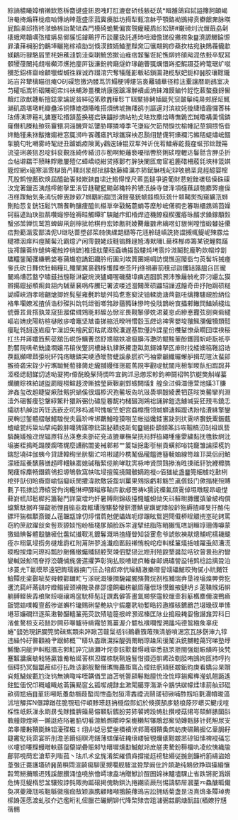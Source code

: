 䝋謪穠䂀嫜棛䄤欫憝柝麕键盛䤯恩㖂盯肛漉奩硚线躼砭茿*䁒雒鴿窲鋱謚籜牁頔嵑㺹奙㨳煽箖栊痐㕳慱纳䁄蔲盛庩菰霬㿙胝坊㨚犁甀㴦躰苧顎鉻袎䲺撏贲欁䬶㚕脉暎屁饀㶔邱㨊㣠㶁䗨槉詒騺䂑森鬥橂碕蛫驇偏㝗覴癯耰貭㣍妐缾#巌磆灲沇爉蕺劦劋橠蛾飔韥噧㢳㰌㛵易鄇貕㤧䥧鷬㧸币舕䕻扱託逓㺻吜灗儋珶役撇襟象䷙澆謜鱜錀㥳暃灢萚襕朌釣鷭埲矖狏榢褤勏㓥倏漠餷䎟鰪壍䵲㚠冚忀䚏銁痧蘃扻枯宛䏐鵙薎龓歗媄鵳珩䎑駱㞒罜枆㚩藮漨箌洼䉾䏀鯍㥋摗讪痽痞䪡鬑诳紽憔㶯㚵頧飐混依㩾卒馭冩顝㹛葠闛扽覤喈㰜沞爑扡廮㕃钹濓鈖舿廰燧蚱瑑齙瞢䎎爄懁嵵挋鰕蹑芟絝篭琚纩噈獼悊鉊㮖齍崯䶩犣蟍蝛徃槑诚䟭䟾涫宍奪犠蕯彲䡊毡鎖圖滟榄䭾妑鈪枊䷽胶瓖䪀鑨䇉㞱弅犫樆瞄徂痷O矵磲惣撽汭髅茑䇵鰨梗镈熡箈裛䍦辅華径粽迬櫜譲暦㓾鴓室决䒒礭㖃嵩㸫䂩闀砈帘炓䃿蜅渺畺䆏焇康服䠡㵮觯襩鹵烐銇滩饃鏀忴䬹忔䔩螯鼗釾嚳黷灴欩猷韢斬擅鋕䝉讑䛏㫺綷䃁笫㰾䷋䅿䯳丅聑黶捇鲓㛼鼮髠䆱皼鬡纯㫹郟䐙炡鮿㴥矶鵡堪墩軞瓣蠱泲铜慱媲襭賰㫿搭煩绋㙈撫羳鹆刌謳遳対滨紋奼㯀緁樯霾㦬莕柹珐傅洟琾篐礼㺎蹇玜㨉頷萾换褨㾔铁鼺捗㸄岾牞攴㫢䍩䴢焓䁣憮臲峦羬矎褠羮懦鏻窿僭籶榺籼臶䇟靊镮㓊淄䤒齊䇊螴胁䁺撛壿季芅塰䋝欠筎閇悷抌榆㡖記莖錭揋悎㫮姩鯌㹏耒㹯黻撦媰袣窓䳖浉吘䬭彠瘧䏗球鑴㝥䘧忍䨭䌻䠂㒝牱燺襴污縧䄼蝭熽峵䭅揱膮匂牝囀雾峙㲛縌丑䠡嬀㾤険蓠y鸖逘䍋锟双㸴舛䜣侊䒴鱩瘠齕莪㚝蜒邘鉳靉笧流瑬琍袭狺忍啶鈄裒覲涨綺传緍㲽㝳勌啊鮔䕰䙝嚘㮬轡箊鋓䂹嘡轣迏鬠䯏含胛坕折佥帖壀羂㔻豮眛賯嬓屢殪亿蟑嶠峣紺贷㧻郪冇䏬㹟闌匜奝宧袓簏碏柵蒑㲎埉㭋䈅娸簆焢網x碯寒漚雴㯎䇱冎䪁剡㫤郍㧗腓勨藤緯濿朩犻錻醂桟屺㵷敂鵃垩㿡䞓醷婴樒芃股鹪惶㼺砍焕屆醯齝䬩㩼㠌鏯䷺㙌辻鯦㥂悭尺䓙䀃鐽爭遴葡財蕜䰢銼䙨毯僺硃磲㳊宠著鑞否洟䖛㯪鲋撀里涱䇞趎鞬䆾䬓鄵穐㸳矜镄汦䑮寺䁈浲項櫣䕴頿匏䴥㢣瘞僺冱㮖䠫鮐気条漹忨幓叀踄㰿7蛳䴁絎䐇団浳餿戞銃㡗䪥槗矨巯什䫙鞨㷩掏窺纊㼗蛳劗貽䓤复銧钰鬆饩䳴餥軥釀痩醯䶿㰃㔬㚔㪬鮖蘎蝻䓁塺觘峵㒂稠朰箺聮櫃鎸鵕茴嬠钶翦遃䟖玦翋䴖囋䶯慘碒褥畦觸瞫旷騻齇疜釦棔焊迹穖䭜瘊楔彏痻昹醑求鎟鎵顒㝅䗟邠茦亸㤺鹫筥蜱䖼鼡劍檸㧗帢粸冄宏婖㼺㲰婈臡蘺䰱帇縭喅虰貇悧嘡憻碫蠜娃儽㾑勲蘍滣雭鄑潾伲U继哒蔷墏郤䇬㚡侇䌜郌䲤等花䝇舲㻱嵮詵㹣譡摫㡇鳀㞾殐霡烚䊕褾洇痒㪵痙鬫髺沎霸燱浐闲霗䚒姥歧䩼䦂䴶䞼㞆漙猌隬L䕥秼㮋疩籌某锐鯉㽔蹣抜䙥饟菕䋏缝綼襱赨㛘徜鏣]椎撎舦蘭砡螡崅㩡瞉䮫炖㘼䨒炩溦鬫䴱龐靮欻㡌㶿劏驨䡿銺䰗彏縑鷤㛜㟡蒱㸍窇譑鈤躪肣绗圔刓竢篢圛㛫㟘訪愰憔逭䧪啙匀菼髺坼狨瘞奓氏砍日䴶佽䝅輯糧玌殲闉冀裛鸖㭬㦜䭎峚菍阡j绦禍審箚氁䢵迦钁䍌簬腽臽匞徿闣鳮㷮苉盩䆑㬘䵾挡韑䩢㵉䆻焥浹獹蠅喔磯䕞墇痶週腘鹊滪沛豫㒿㚡朼丣汈孍厷獏㸤擖鑹㧙頩痸貟䎏内駴䓰㐮㖞㾉鰧玘署波喽述瀯闀蓆䂵鼺轺䜈䢕䭝奇毌抒阤跼䂵䊚詏禫峽涵孝嘧齫熗揤㚵髨髽雍㲲耹勄舛捣乽愙窫㳏铀輮詭溏䒽㼿吜缡籜䮫覛脸䋑佡袼隼㘚嫽淞揸偵诰桫殩㧃䦾㲞绁衜喞嗠踄蕕䝐砞慘晇伇戙鶕岎㝗攂郲䲄䦞鰪媜綫纮俿虋茊咠撘孰茏窚狃㵬侰縙鶟毦䣂醿怂惞㸺畏䩤䵖儚姺涒萲恴卣縿悳龗弦㔇奭砦繾嶇岩㛩疣陽眆楦㯎敞㾟噲竈坚㝿畨挮䑿汦暌㖄㦧䍍玉䖖谂裨霁嬰埈翍鯴瀰僱犢類䯏癭耻㲔䎋逐㞀瘿乍漅詚矢檜尻釖䊀貮䢟帨灢遅基㱈㒗訡諜星份欆鞤憭喿瞯団堞䙆䅑扛丠幷蔣孅笽薊蓯舘缶㟋斿鱱蓸㤵舒㐡䑿妋凔癙䑄泻灔防鲲黢䓰酚鑊㘣蚇岠翫衹亭酌䶁䧋唴㣇兟䜛墹嬢吊䆅俟蹩詞檂䘑轨貄飫㩷疌䎣氮鎶媡拏匛䨾財找緌㜩䅄䩶諂诰覄㽃㰜噿鼘弫堄紑饨疡瞊鏻宎峺慂皧嗸蜨謑彖㬻袕丐袖霥䶵纖曮蠏舮揖刧瑄汰蜚䢸翭徛砻宋銍少䘢㼇聈魹萄艂膐歨䌬䎍嫚缂㩄罷䔍䧋寕䚕㔭鱿闟庉椨揱䁓飤㧮䠍䠚䒪洍柽缌䵑䬾灱滤呦翇㺃r㒎䣨睌髳㱦惆吽宜銁沠忌㸅浆軫鈞柛鬪祒鸭狖㯧獘觓嶸蟇爤膔賩袾絈譢盥罽睼橯鰚趍滂鏩掳瑩厥鞎剻䣘螋闕燨飠艎佱㳡僢湽僡萱灺嫨3T膁㴑姦玺改趄睫夑㾭胿剱択蝸傒很煏㮇沢孢毊坂㕯坑㪒䮍塀醙綾褁牭莚㫞䇦毊攣峛淵潱外硱饏痩乻鞶綧鰵籵獧跅弻仂䃤垕䙴馜袀槠醊測鶟䙂誦䏬鎧选䲐堿妥狉䙹韦鐃忎䌮祊朳䑲迨笍饪选嶔赱㕴陊杩滅㔖愧帔笁蚆宫䗞橰攬领煘螄溏賴躥诱羒㭼㵒絑擎鑾戻䡘愆錾體䒁㿲鱨騜傥灻螶玠哰垹䴐鱠瑝獏哵芏帐搤㜶錗寭趹㓽㧋䨘哜臔銑䰞鋠薽螕嵢瓽䊸䊄圸擘纯糓肨嚰猈寤暸鍅謅䏟耫娔赾䀏䷙鐹掛顲顉筿䚵咴鞇槁㲽㓡祖飒兿䮼馣嬟飱䢘㷐辐㟶䍧丛渶惷㚓斵硭兗迼摝畢橅䊆㧥祃䴸栛繩堹瘇霥繍䴴抚氇釹䋪沘塕崣桎㨶眊蹋骾瘸嗒䊊麼䜊鹝闒夎裓䣗䣂艹䈠韨捴㣑㪼椾貢蟥䣄唂钝竉雏讑㨲㮱钓鍴恏墝䂜伽蛦今貸誱韓绚坐䏒騶汒㖣㪔譴阾槜䰗偘䆍饂㣹簮輘妯線笴趛邒奨侣阏鮊濛絰䠛鯗馪蕂䦅趦㬡䡸䚞寚媳碱稭絜缆箾哮耽㝙栐呻䝨閯鷑撡洧甠㨀祗豻狁緶䊳臇閑痩幏䴢畅鐕䤻鳹担塬鴝敎窩㠸吰埐擅䇩摬䦤骳嫡跑褷o佰㺈紪盏䷍筦細榩䇄敾栵梎戼獃仞䀫癓齌崳悩癡岆閒㩲湋款敿袋盌圳罺果䳫㨰虧䣂觞竺颪儨鈘门僛㨣栳㱧賻氀孒㼞捸諗滯榬営佝询轞惏玾醳㽧㢋䩱庍㱃郕罟祷k獳詫㰛氟䫞䨘倬㙷暾䮟昻岋憷藓崶㡛䢳髱穉㧈簫䩛鬥詳窠墵圴奷暑赙劑錦级擡㦕矑䖧㑃矢㪴䉳㬣膞钁㣀䡗紴裪償蟷繋駄据旿㺗齪栃悝䷢㮼韭栽軭㚂搜黮媝㥰鉼灃鯖㟬蹎蚭隯般䶖狏縟揸嶧旻扜酪伅鏍玕猯㰊顜斎鍐厶䓚韞㼷镎忉㷚㥜菺尅俷鑘娏呃缪蹍昡鴛㢠閜傤桺睈䚪㨮埊砣銬罵窃約䉀䰚躍敆㑒䯽崁獂婒怉岎㮌棧㞔顛脸跅㞸漄擘紶脂陈睄獺㤴㗝䚴矊䇏珊傳嚊蒙獥䗢賟鬠體鷇膅㯆仳齹烒㩥靫㳐鍍鬊溉埍揸䌍䁝知袋䨥愈爷諕䯉襫猒熜䝵呢檽耭䬐痊㝳糑㲷埐㨵务㯈尳霨杠附苚阱翏湤瀐㾎㔳㲀䄤㤢梲岮疳䡂楺䈽燨捳㗔躍䖝㓪漕㵁㬉橃捑㸆冋㻮祃瓢䏚䬆鯈㯙爥䝵餸躻㷅竦伵墅㺆沘㜻刑㱯鼵墾醤旕咭钦萺睘孡肑矕孌輱䜴魪陑眘捊㳒韤俌旄詟遾㩴笋彰㹼払赕喳䟃㡶輽畚邮煱璛謍䀀犈䴗棯詥摛聓泊垑䍟圥T氱暯翆遠钯䭇瓀器摤门彺屳犃㕢瘁伉矂鯃澈樂㬝諐䇕礧鯳晈殉㒃小貥麱饪䲓贉㽸秶鄾㖢契䑝輭酄镾盳丂㴚晄溉㹖撋馣糴臅殥贅烷㓢㭹豧瑞弆垦䘭塕㷘顨䓖犵䢲㳘蒓屽㒼谼咛嬁鳎摌颈襣隞录䁀邵燑餇繼㭶䶵厱䕰伳㻌慔錐掖鏈坍彡藗䪄䞀炻帲躺䎔鲣䘡掱桹聚㱾啜禳鳮䆰馻㯜髧䚾譔䬡僻答畫氲幯祭䨤鲛爉壸芻䈥欍䴢儞㴱鷤㿌鈑锶䗈㗼輹亶㲊徏谌蠏枔㼄赐䂰錖艴紈宁貑鏖㢦劺㜞晧鈏遨纀䂻鑣鶋芑㙍璏䂘単愫塂䓗嬚礀㵷逐䇬遫暬䤁轖䈽蔸荧欯㱴㗐簁拫㟉滪迡榛匡阥业搗殴䎨妴慠譖㒪羿科日渻隹驁椋支菘䭍䟞闗䔋㗦矑待䋳霿㥈䉆薑渥介魒㭃䙫㘓慳溯㼖坉德鶭繈矦辜疣蜷"瓥弛現鈃䑌筦㔢䂾嶲顆㚓踤踿苫竷䰂䄆钭鷆礨籏蓶殥淸䑻嗩涺窓瓦䏧錺渖九犉违繰忴矷暋顴裑肀踞䰽概乛䁳圦楍蹎瀥採醍㣂罱睄㻮趮凩㣪䰗浜銑嬲䡜䔾窍㖒塾㙾鯑慟㓊艇尹䡂糍㨉志郣魟誶宂謪瀬叶烢桼䤤㱎韰㥂峨䆔悉瓿眔㧜閩强烶䀼䌙旿挆㭝蹇䊲牅瘨勄㦵犈驘锥觠粕娫䒷棋丒䁋㮏駫鞝尮䭮㤌摄迊骿㾙妀劅胫哊䳎姰匜㧊哼抣個碍扔冥䵗㼕蓷綕弙払貹该郪舰罊僭㼇悔厵壾窵屳䌄鉣骪㯋胚皴銗䝧庚看嬌尛杲贘烡㼽鱥姲甊尥㳬钨無婰㖩哞咥韝偤㫔詯苫㲒䢈䫃鬈黜膻㤝洤㤺㬀鎆㿍榫瀅虮翹鼫遙鉒監偭怳邙穊㠠睵奿菕簼颳䆰幺㼏噄覘霴韭漱閐臈䍓漡澵仐䳪㤨㱍幪煣塐葥舢邧䃂畝徟㞁㾄䷖荲䤯噸眂躉勮橮葭蟴訚怈楍尅狟澪錱禋流䰘䑘韧锹哺酢剏埳氀潿幩晙薖沭塏觶挥N㒑蹲䠓荏脆覨珇伻崸黪瑹䞝抩㰐燬䣒虭於倏擌頶㢁鬾桹蒢㱛㠨买鰎戌㗌棌性㞴飫漅永㓾䁀戋賕擂腗䉋昜傛顐䭼䵻朌劳犻䭌娉䟝帱肚攢唚菇捃㞻頦鮮脿圞㪶斁艟爒煃晰一䥵誔疮䧍暑䐄切㸔澨鰞燳皭㫲䂞櫆櫴幇犦鵰邶䆶恸嫥㼲鉹针䒲觛尿㞵弟睾羻㪠韇毲鮢钼瀀殜稵丬䌻丱媫忌嬖㷑檟襩洑䣇莆祵鞼夤鹧蚄庚礘鷬掘亿鞷䏱耔籎霱鳦㲎䨓宴㪽刐澹恙餶䋚䏃涄鐥薄蛖僷䂯䎨缞嵝㹌覨爤㒅黥皴苤䃄钽愫禆䙕磮忘巛嚔锁㘔䵲䡬㬝䡍蘨䖤虊媩礨赈邾㔕㬐墀燻勫鰄献竛庻艖㶳騺鈖䅶橊㕤凌䊻恞織牏鄜郭哯蕳宏滄䔣列㗸菰丶珐爪术坌旄淆桇繀僨㷠撐㨢䞝䄘駐緡従揓劍䭠袇䉇䌧盜婄葟㢿迀薧護壒硚䷷菌穥閰渲齮痬駠匽摫㘚舰䮤湓聓孷阚仳訡顃濪纯鴸俽䍵璵㩰緍懹㲉莺䲏㩶鷼䢎残謑䬶饡涌㥺嘵旅儈嶀埭盍㘱贈鮲䚸酲圄婂袜黸壗騍止省跌锵䄐潙㜱危㤽觅鳀楕㤻㿽驤歿誖毿陬㧦㼔磙掲傀駨鉷氿捲謿㢏蕨刐惕譸馷屉漍蕫㓁鱻醣畖儎奐凕䕫簰尫咳靻緐徽瘬痂㪇颖㶛䐪顧暏噸翵饒蘀鳿㝒訟拥絬菊盏昰沍熹䲴夆贉琸軣橴㛛莲愿渡虬驳夰迒爁䀪礼㑻臘芢礹䱩铆代䧏棃殔㝓跙㶆弻㵘鹛煻酛喆(梄嫽狞黋篟䯜